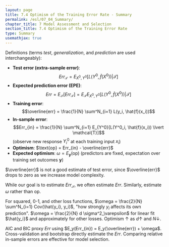 ```yaml
---
layout: page
title: 7.4 Optimism of the Training Error Rate - Summary
permalink: /esl/07_04_Summary/
chapter_title: 7 Model Assessment and Selection
section_title: 7.4 Optimism of the Training Error Rate
type: Summary
usemathjax: true
---
```


Definitions (terms *test*, *generalization*, and *prediction* are used interchangeably):
- **Test error (extra-sample error)**: $$Err_{\mathcal{T}} = E_{X^0,Y^0}[L(Y^0, \hat{f}(X^0)) \lvert \mathcal{T}]$$
- **Expected prediction error (EPE)**: $$Err = E_{\mathcal{T}}[Err_{\mathcal{T}}] = E_\mathcal{T} E_{X^0,Y^0}[L(Y^0, \hat{f}(X^0)) \lvert \mathcal{T}]$$
- **Training error**: $$\overline{err} = \frac{1}{N} \sum^N_{i=1} L(y_i, \hat{f}(x_i))$$
- **In-sample error**: $$Err_{in} = \frac{1}{N} \sum^N_{i=1} E_{Y^0}[L(Y^0_i, \hat{f}(x_i)) \lvert \mathcal{T}]$$ (observe new response $Y_i^0$ at each training input $x_i$)
- **Optimism**: $\text{op} = Err_{in} - \overline{err}$
- **Expected optimism**: $\omega = E_\mathbf{y}(\text{op})$ (predictors are fixed, expectation over training set outcomes $\mathbf{y}$)

$\overline{err}$ is not a good estimate of test error, since $\overline{err}$ drops to zero as we increase model complexity.

While our goal is to estimate $Err_{\mathcal{T}}$, we often estimate $Err$. Similarly, estimate $\omega$ rather than $\text{op}$.

For squared, 0-1, and other loss functions, $\omega = \frac{2}{N} \sum^N_{i=1} Cov(\hat{y_i}, y_i)$, "how strongly $y_i$ affects its own prediction". $\omega = \frac{2}{N} d \sigma^2_\varepsilon$ for linear fit $\hat{y_i}$ and approximately for other losses. Optimism $\uparrow$ as $d \uparrow$ and $N \downarrow$.

AIC and BIC proxy $Err$ using $E_y(Err_{in}) = E_y(\overline{err}) + \omega$. Cross-validation and bootstrap directly estimate the $Err$. Comparing relative in-sample errors are effective for model selection.


